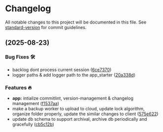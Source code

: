 # Changelog

All notable changes to this project will be documented in this file. See [standard-version](https://github.com/conventional-changelog/standard-version) for commit guidelines.

##  (2025-08-23)


### Bug Fixes 🛠

* backlog dont process current session ([6ce7370](https://github.com/tks18/open-memory-lane/commit/6ce73701b4c1d3dc88ff5c1e60ade72671f8ec3e))
* logger paths & add logger path to the app_starter ([20a338d](https://github.com/tks18/open-memory-lane/commit/20a338dc25e9e9c534fa240089ea39670970d298))


### Features 🔥

* **app:** intialize commitlint, version-management & changelog management ([f1537aa](https://github.com/tks18/open-memory-lane/commit/f1537aa00e0e72172547f7d4b1606c5247feed07))
* make a backup worker to upload to cloud, update lock algorithm, organize folder properly, update the similar changes to client ([575e622](https://github.com/tks18/open-memory-lane/commit/575e622277b6da6e5dcc7199089a0e2b0027f8b7))
* update db schema to support archival, archive db periodically and gracefully ([cb5c12b](https://github.com/tks18/open-memory-lane/commit/cb5c12b1057828dbe5a3bc0b1f541b708e3d34d1))
